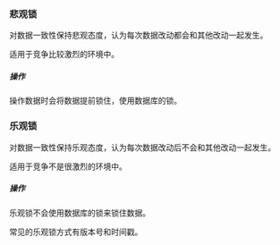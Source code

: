 ### 悲观锁

对数据一致性保持悲观态度，认为每次数据改动都会和其他改动一起发生。

适用于竞争比较激烈的环境中。

##### 操作

操作数据时会将数据提前锁住，使用数据库的锁。

### 乐观锁

对数据一致性保持乐观态度，认为每次数据改动后不会和其他改动一起发生。

适用于竞争不是很激烈的环境中。

##### 操作

乐观锁不会使用数据库的锁来锁住数据。

常见的乐观锁方式有版本号和时间戳。